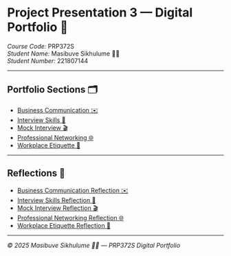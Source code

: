 # Project Presentation 3 — Digital Portfolio 📁

*Course Code:* PRP372S  
*Student Name:* Masibuve Sikhulume 👨‍💻  
*Student Number:* 221807144  

---

## Portfolio Sections 🗂️

- [Business Communication ✉️](evidence/Business%20Communication)  
- [Interview Skills 🎤](evidence/Interview_Skills)  
- [Mock Interview 🎬](evidence/Mock%20Interview)  
- [Professional Networking 🌐](evidence/Professional%20Networkng)  
- [Workplace Etiquette 🏢](evidence/Workplace%20Etiquette)  

---

## Reflections 📝

- [Business Communication Reflection ✉️](Reflection/Business%20Communication.md)  
- [Interview Skills Reflection 🎤](Reflection/Interview%20Skills.md)  
- [Mock Interview Reflection 🎬](Reflection/Mock%20Interview.md)  
- [Professional Networking Reflection 🌐](Reflection/Professional%20Networking.md)  
- [Workplace Etiquette Reflection 🏢](Reflection/Workplace%20Etiquette.md)  

---

*© 2025 Masibuve Sikhulume 👨‍💻 — PRP372S Digital Portfolio*
